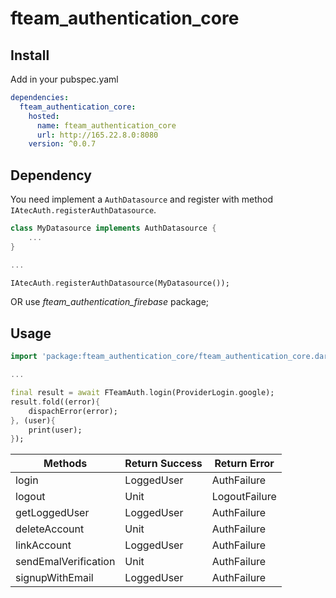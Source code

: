# fteam_authentication_core

## Install

Add in your pubspec.yaml
```yaml
dependencies:
  fteam_authentication_core:
    hosted:
      name: fteam_authentication_core
      url: http://165.22.8.0:8080
    version: ^0.0.7
```

## Dependency

You need implement a ```AuthDatasource``` and register with method ```IAtecAuth.registerAuthDatasource```.

```dart
class MyDatasource implements AuthDatasource {
    ...
}

...

IAtecAuth.registerAuthDatasource(MyDatasource());

```

OR use *fteam_authentication_firebase* package;

## Usage

```dart
import 'package:fteam_authentication_core/fteam_authentication_core.dart'

...

final result = await FTeamAuth.login(ProviderLogin.google);
result.fold((error){
    dispachError(error);
}, (user){
    print(user);
});


```


| Methods              | Return Success| Return Error   |   
|----------------------|---------------|----------------|
| login                | LoggedUser    |  AuthFailure   |  
| logout               | Unit          |  LogoutFailure |  
| getLoggedUser        | LoggedUser    |  AuthFailure   |  
| deleteAccount        | Unit          |  AuthFailure   |  
| linkAccount          | LoggedUser    |  AuthFailure   |  
| sendEmalVerification | Unit          |  AuthFailure   |  
| signupWithEmail      | LoggedUser    |  AuthFailure   |  
 